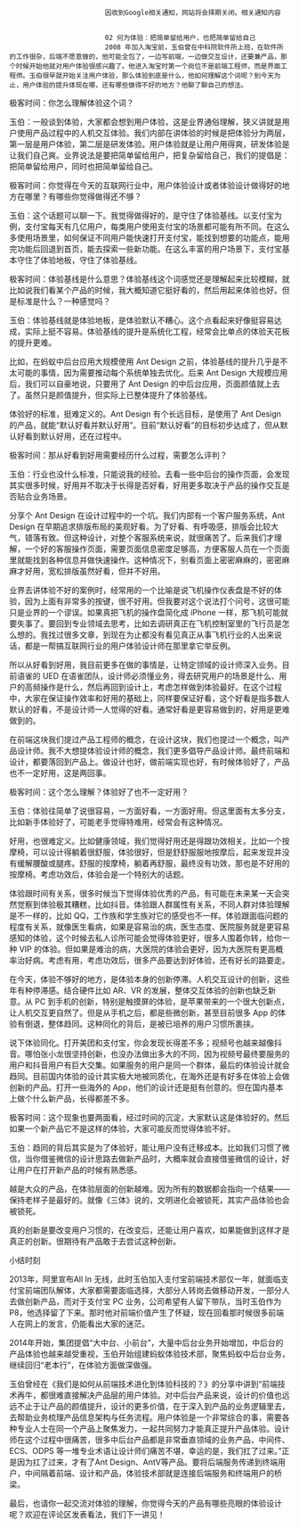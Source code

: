 
                            
                            因收到Google相关通知，网站将会择期关闭。相关通知内容
                            
                            
                            02 何为体验：把简单留给用户，也把简单留给自己
                            2008 年加入淘宝前，玉伯曾在中科院软件所上班，在软件所的工作很杂，后端不愿意做的，他可能全包了，一边写前端，一边做交互设计，还要兼产品，那个时候开始他就对用户体验很感兴趣了。他进入淘宝时第一个岗位不是前端工程师，而是界面工程师。玉伯很早就开始关注用户体验，那么体验到底是什么，他如何理解这个词呢？到今天为止，用户体验的提升体现在哪，还有哪些做得不好的地方？他聊了聊自己的想法。



极客时间：你怎么理解体验这个词？

玉伯：一般谈到体验，大家都会想到用户体验，这是业界通俗理解，狭义讲就是用户使用产品过程中的人机交互体验。我们内部在讲体验的时候是把体验分为两层，第一层是用户体验，第二层是研发体验。用户体验就是让用户用得爽，研发体验是让我们自己爽。业界说法是要把简单留给用户，把复杂留给自己，我们的提倡是：把简单留给用户，同时也把简单留给自己。

极客时间：你觉得在今天的互联网行业中，用户体验设计或者体验设计做得好的地方在哪里？有哪些你觉得做得还不够？

玉伯：这个话题可以聊一下。我觉得做得好的，是守住了体验基线。以支付宝为例，支付宝每天有几亿用户，每类用户使用支付宝的场景都可能有所不同。在这么多使用场景里，如何保证不同用户能快速打开支付宝，能找到想要的功能点，能用完功能后回退到首页，能去探索一些新功能。在这么丰富的用户场景下，支付宝基本守住了体验地板，守住了体验基线。

极客时间：体验基线是什么意思？体验基线这个词感觉还是理解起来比较模糊，就比如说我们看某个产品的时候，我大概知道它挺好看的，然后用起来体验也好。但是标准是什么？一种感觉吗？

玉伯：体验基线就是体验地板，是体验默认不糟心。这个点看起来好像挺容易达成，实际上挺不容易。体验基线的提升是系统化工程，经常会比单点的体验天花板的提升更难。

比如，在蚂蚁中后台应用大规模使用 Ant Design 之前，体验基线的提升几乎是不太可能的事情，因为需要推动每个系统单独去优化。后来 Ant Design 大规模应用后，我们可以自豪地说，只要用了 Ant Design 的中后台应用，页面颜值就上去了。虽然只是颜值提升，但实际上已整体提升了体验基线。

体验好的标准，挺难定义的。Ant Design 有个长远目标，是使用了 Ant Design 的产品，就能“默认好看并默认好用”。目前“默认好看”的目标初步达成了，但从默认好看到默认好用，还在过程中。

极客时间：那从好看到好用需要经历什么过程，需要怎么评判？

玉伯：行业也没什么标准，只能说我的经验。去看一些中后台的操作页面，会发现其实很多时候，好用并不取决于长得是否好看，好用更多取决于产品的操作交互是否贴合业务场景。

分享个 Ant Design 在设计过程中的一个坑。我们内部有一个客户服务系统，Ant Design 在早期追求排版布局的美观好看。为了好看、有呼吸感，排版会比较大气，错落有致。但这种设计，对整个客服系统来说，就很痛苦了。后来我们才理解，一个好的客服操作页面，需要页面信息密度足够高，方便客服人员在一个页面里就能找到各种信息并做快速操作。这种情况下，别看页面上密密麻麻的，密密麻麻才好用，宽松排版虽然好看，但并不好用。

业界去讲体验不好的案例时，经常用的一个比喻是说飞机操作仪表盘是不好的体验，因为上面有非常多的按键，很不好用。但我要对这个说法打个问号，这很可能只是业界的一个谬误。如果真把飞机的操作盘简化成 iPhone 一样，那飞机可能就要失事了。要回到专业领域去思考，比如去调研真正在飞机控制室里的飞行员是怎么想的。我找过很多文章，到现在为止都没有看见真正从事飞机行业的人出来说话，都是一帮搞互联网行业的用户体验设计师在那里拿它举反例。

所以从好看到好用，我目前更多在做的事情是，让特定领域的设计师深入业务。目前语雀的 UED 在语雀团队，设计师必须懂业务，得去研究用户的场景是什么、用户的高频操作是什么，然后再回到设计上，考虑怎样做到体验最好。在这个过程中，大家在保证操作效率和好用的基础上，同样要保证好看，这个好看是指多数人默认的好看，不是设计师一人觉得的好看。通常好看是更容易做到的，好用是更难做到的。

在前端这块我们提过产品工程师的概念，在设计这块，我们也提过一个概念，叫产品设计师。我不大想提体验设计师的概念，我们更多倡导产品设计师。最终前端和设计，都要落回到产品上。做设计也好，做前端实现也好，有时候体验好了，产品也不一定好用，这是两回事。

极客时间：这个怎么理解？体验好了也不一定好用？

玉伯：体验往简单了说很容易，一方面好看，一方面好用。但这里面有太多分支，比如新手体验好了，可能老手觉得特难用，经常会有这种情况。

好用，也很难定义。比如健康领域，我们觉得好用还是得跟功效相关。比如一个按摩椅，可以设计得躺着很舒服，体验很好，但是舒舒服服地按摩后，起来发现并没有缓解腰酸或腿疼。舒服的按摩椅，躺着再舒服，最终没有功效，那也是不好用的按摩椅。考虑功效后，体验会是一个特别大的话题。

体验跟时间有关系，很多时候当下觉得体验优秀的产品，有可能在未来某一天会突然觉察到体验极其糟糕，比如抖音。体验跟人群属性有关系，不同人群对体验理解是不一样的，比如 QQ，工作族和学生族对它的感受也不一样。体验跟面临问题的程度有关系，就像医生看病，如果是容易治的病，医生态度、医院服务就是更容易感知的体验，这个时候去私人诊所可能会觉得体验更好，很多人围着你转，给你一种 VIP 的体验。但如果是难治的病，大医院的体验会更好，因为大医院有更高概率治好病。考虑有用，考虑功效后，很多产品要达到好体验，还有好长的路要走。

在今天，体验不够好的地方，是体验本身的创新停滞。人机交互设计的创新，这些年有种停滞感。结合硬件比如 AR、VR 的发展，整体交互体验的创新也缺乏新意。从 PC 到手机的创新，特别是触摸屏的体验，是苹果带来的一个很大创新点，让人机交互更自然了。但是从手机之后，都是些微创新，甚至目前很多 App 的体验有倒退，整体趋同。这种同化的背后，是被已培养的用户习惯所裹挟。

说下体验同化。打开美团和支付宝，你会发现长得差不多；视频号也越来越像抖音。哪怕张小龙很坚持创新，也没办法做出多大的不同，因为视频号最终要服务的用户和抖音用户有巨大交集。如果服务的用户是同一个群体，最后的体验设计就会趋同。目前国内体验的设计其实极大地被同质化，在海外还是有好多在体验上会做创新的产品。打开一些海外的 App，他们的设计还是挺有创意的。但在国内基本上做个什么新产品，长得都差不多。

极客时间：这个现象也要两面看，经过时间的沉淀，大家默认这是体验好的。然后如果一个新产品它不是这样的体验，大家可能反而觉得体验不好。

玉伯：趋同的背后其实是为了体验好，能让用户没有迁移成本。比如我们习惯了微信，当你借鉴微信的设计思路去做新产品时，大概率就会直接借鉴微信的设计，好让用户在打开新产品的时候有熟悉感。

越是大众的产品，在体验层面的创新越难。因为所有的数据都会指向一个结果——保持老样子是最好的。就像《三体》说的，文明进化会被锁死，其实产品体验也会被锁死。

真的创新是要改变用户习惯的，在改变后，还能让用户喜欢，如果能做到这样才是真正的创新。很期待有产品敢于去尝试这种创新。

小结时刻

2013年，阿里宣布All In 无线，此时玉伯加入支付宝前端技术部仅一年，就面临支付宝前端团队解体，大家都需要面临选择，大部分人转岗去做移动开发，一部分人去做创新产品，而对于支付宝 PC 业务，公司希望有人留下带队，当时玉伯作为 P8，他选择留了下来。那时他对前端价值产生了怀疑，现在回看那时候很多前端人在网上的发言，仍能看出大家的迷茫。

2014年开始，集团提倡“大中台、小前台”，大量中后台业务开始增加，中后台的产品体验也越来越受重视，玉伯开始组建蚂蚁体验技术部，聚焦蚂蚁中后台业务，继续回归“老本行”，在体验方面做深做强。

玉伯曾经在《我们是如何从前端技术进化到体验科技的？》的分享中讲到“前端技术再牛，都很难直接解决产品层的用户体验。对中后台产品来说，设计的价值也远远不止于让产品的颜值提升，设计的更多价值，在于深入到产品的业务逻辑里去，去帮助业务梳理产品信息架构与任务流程。用户体验是一个非常综合的事，需要各种专业人士在同一个产品上聚焦发力，一起共同努力才能真正提升产品体验。设计师在这个过程中很痛苦，很多中后台产品都是非常垂直领域的业务产品，中间件、ECS、ODPS 等一堆专业术语让设计师们痛苦不堪，幸运的是，我们扛了过来。”正是因为扛了过来，才有了Ant Design、AntV等产品。要将后端服务传递到终端用户，中间隔着前端、设计和产品，体验技术部就是连接后端服务和终端用户的桥梁。

最后，也请你一起交流对体验的理解，你觉得今天的产品有哪些亮眼的体验设计呢？欢迎在评论区发表看法，我们下一讲见！

                        
                        
                            